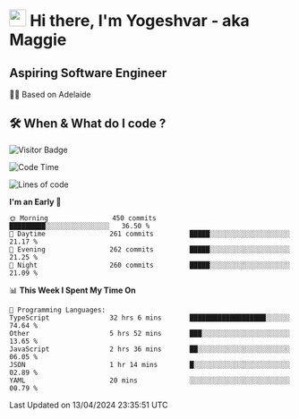 <h1><img src="https://emojis.slackmojis.com/emojis/images/1531849430/4246/blob-sunglasses.gif?1531849430" width="30"/> Hi there, I'm Yogeshvar - aka Maggie</h1>

## Aspiring Software Engineer
🏂🏻  Based on Adelaide 

## 🛠 When & What do I code ?  

![Visitor Badge](https://visitor-badge.feriirawann.repl.co?username=yogeshvar&repo=yogeshvar&label=Visitors&style=plastic&color=%23457BFF&contentType=svg)

<!--START_SECTION:waka-->
![Code Time](http://img.shields.io/badge/Code%20Time-2%2C869%20hrs%2023%20mins-blue)

![Lines of code](https://img.shields.io/badge/From%20Hello%20World%20I%27ve%20Written-4.2%20million%20lines%20of%20code-blue)

**I'm an Early 🐤** 

```text
🌞 Morning                450 commits         █████████░░░░░░░░░░░░░░░░   36.50 % 
🌆 Daytime                261 commits         █████░░░░░░░░░░░░░░░░░░░░   21.17 % 
🌃 Evening                262 commits         █████░░░░░░░░░░░░░░░░░░░░   21.25 % 
🌙 Night                  260 commits         █████░░░░░░░░░░░░░░░░░░░░   21.09 % 
```


📊 **This Week I Spent My Time On** 

```text
💬 Programming Languages: 
TypeScript               32 hrs 6 mins       ███████████████████░░░░░░   74.64 % 
Other                    5 hrs 52 mins       ███░░░░░░░░░░░░░░░░░░░░░░   13.65 % 
JavaScript               2 hrs 36 mins       ██░░░░░░░░░░░░░░░░░░░░░░░   06.05 % 
JSON                     1 hr 14 mins        █░░░░░░░░░░░░░░░░░░░░░░░░   02.89 % 
YAML                     20 mins             ░░░░░░░░░░░░░░░░░░░░░░░░░   00.79 % 
```


 Last Updated on 13/04/2024 23:35:51 UTC
<!--END_SECTION:waka-->
